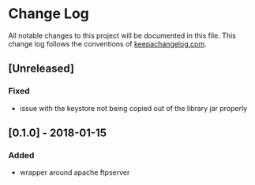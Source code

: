 # Change Log
All notable changes to this project will be documented in this file. This change log follows the conventions of [keepachangelog.com](http://keepachangelog.com/).

## [Unreleased]
### Fixed
- issue with the keystore not being copied out of the library jar properly

## [0.1.0] - 2018-01-15
### Added
- wrapper around apache ftpserver
